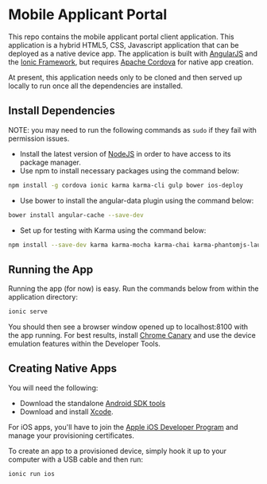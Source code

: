 # Mobile Applicant Portal

This repo contains the mobile applicant portal client application.  This application is a hybrid HTML5, CSS, Javascript application that can be deployed as a native device app.  The application is built with [AngularJS](https://angularjs.org/) and the [Ionic Framework](ionicframework.com), but requires [Apache Cordova](http://cordova.apache.org/) for native app creation.

At present, this application needs only to be cloned and then served up locally to run once all the dependencies are installed.

## Install Dependencies

NOTE: you may need to run the following commands as ```sudo``` if they fail with permission issues.

* Install the latest version of [NodeJS](http://nodejs.org/) in order to have access to its package manager.
* Use npm to install necessary packages using the command below:
```bash
npm install -g cordova ionic karma karma-cli gulp bower ios-deploy
```
* Use bower to install the angular-data plugin using the command below:
```bash
bower install angular-cache --save-dev
```
* Set up for testing with Karma using the command below:
```bash
npm install --save-dev karma karma-mocha karma-chai karma-phantomjs-launcher
```

## Running the App

Running the app (for now) is easy.  Run the commands below from within the application directory:

```bash
ionic serve
```

You should then see a browser window opened up to localhost:8100 with the app running.  For best results, install [Chrome Canary](https://www.google.com/chrome/browser/canary.html) and use the device emulation features within the Developer Tools.

## Creating Native Apps

You will need the following:

* Download the standalone [Android SDK tools](https://developer.android.com/sdk/installing/index.html)
* Download and install [Xcode](https://developer.apple.com/xcode/downloads/).

For iOS apps, you'll have to join the [Apple iOS Developer Program](https://developer.apple.com/programs/ios/) and manage your provisioning certificates.

To create an app to a provisioned device, simply hook it up to your computer with a USB cable and then run:

```bash
ionic run ios
```
